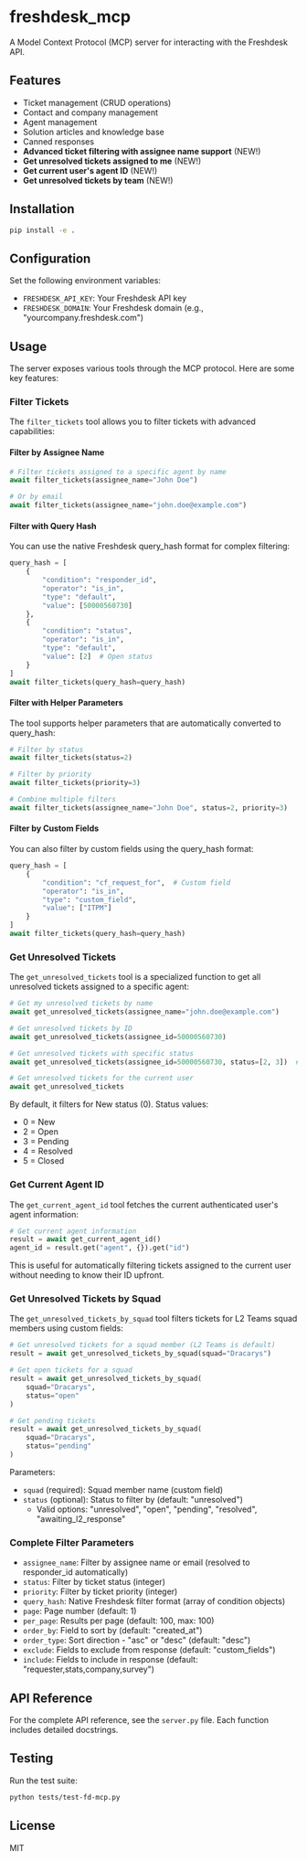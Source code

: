 # freshdesk_mcp

A Model Context Protocol (MCP) server for interacting with the Freshdesk API.

## Features

- Ticket management (CRUD operations)
- Contact and company management
- Agent management
- Solution articles and knowledge base
- Canned responses
- **Advanced ticket filtering with assignee name support** (NEW!)
- **Get unresolved tickets assigned to me** (NEW!)
- **Get current user's agent ID** (NEW!)
- **Get unresolved tickets by team** (NEW!)

## Installation

```bash
pip install -e .
```

## Configuration

Set the following environment variables:

- `FRESHDESK_API_KEY`: Your Freshdesk API key
- `FRESHDESK_DOMAIN`: Your Freshdesk domain (e.g., "yourcompany.freshdesk.com")

## Usage

The server exposes various tools through the MCP protocol. Here are some key features:

### Filter Tickets

The `filter_tickets` tool allows you to filter tickets with advanced capabilities:

#### Filter by Assignee Name

```python
# Filter tickets assigned to a specific agent by name
await filter_tickets(assignee_name="John Doe")

# Or by email
await filter_tickets(assignee_name="john.doe@example.com")
```

#### Filter with Query Hash

You can use the native Freshdesk query_hash format for complex filtering:

```python
query_hash = [
    {
        "condition": "responder_id",
        "operator": "is_in",
        "type": "default",
        "value": [50000560730]
    },
    {
        "condition": "status",
        "operator": "is_in",
        "type": "default",
        "value": [2]  # Open status
    }
]
await filter_tickets(query_hash=query_hash)
```

#### Filter with Helper Parameters

The tool supports helper parameters that are automatically converted to query_hash:

```python
# Filter by status
await filter_tickets(status=2)

# Filter by priority
await filter_tickets(priority=3)

# Combine multiple filters
await filter_tickets(assignee_name="John Doe", status=2, priority=3)
```

#### Filter by Custom Fields

You can also filter by custom fields using the query_hash format:

```python
query_hash = [
    {
        "condition": "cf_request_for",  # Custom field
        "operator": "is_in",
        "type": "custom_field",
        "value": ["ITPM"]
    }
]
await filter_tickets(query_hash=query_hash)
```

### Get Unresolved Tickets

The `get_unresolved_tickets` tool is a specialized function to get all unresolved tickets assigned to a specific agent:

```python
# Get my unresolved tickets by name
await get_unresolved_tickets(assignee_name="john.doe@example.com")

# Get unresolved tickets by ID
await get_unresolved_tickets(assignee_id=50000560730)

# Get unresolved tickets with specific status
await get_unresolved_tickets(assignee_id=50000560730, status=[2, 3])  # Open and Pending

# Get unresolved tickets for the current user
await get_unresolved_tickets
```

By default, it filters for New status (0). Status values:
- 0 = New
- 2 = Open
- 3 = Pending
- 4 = Resolved
- 5 = Closed

### Get Current Agent ID

The `get_current_agent_id` tool fetches the current authenticated user's agent information:

```python
# Get current agent information
result = await get_current_agent_id()
agent_id = result.get("agent", {}).get("id")
```

This is useful for automatically filtering tickets assigned to the current user without needing to know their ID upfront.

### Get Unresolved Tickets by Squad

The `get_unresolved_tickets_by_squad` tool filters tickets for L2 Teams squad members using custom fields:

```python
# Get unresolved tickets for a squad member (L2 Teams is default)
result = await get_unresolved_tickets_by_squad(squad="Dracarys")

# Get open tickets for a squad
result = await get_unresolved_tickets_by_squad(
    squad="Dracarys",
    status="open"
)

# Get pending tickets
result = await get_unresolved_tickets_by_squad(
    squad="Dracarys",
    status="pending"
)
```

Parameters:
- `squad` (required): Squad member name (custom field)
- `status` (optional): Status to filter by (default: "unresolved")
  - Valid options: "unresolved", "open", "pending", "resolved", "awaiting_l2_response"

### Complete Filter Parameters

- `assignee_name`: Filter by assignee name or email (resolved to responder_id automatically)
- `status`: Filter by ticket status (integer)
- `priority`: Filter by ticket priority (integer)
- `query_hash`: Native Freshdesk filter format (array of condition objects)
- `page`: Page number (default: 1)
- `per_page`: Results per page (default: 100, max: 100)
- `order_by`: Field to sort by (default: "created_at")
- `order_type`: Sort direction - "asc" or "desc" (default: "desc")
- `exclude`: Fields to exclude from response (default: "custom_fields")
- `include`: Fields to include in response (default: "requester,stats,company,survey")

## API Reference

For the complete API reference, see the `server.py` file. Each function includes detailed docstrings.

## Testing

Run the test suite:

```bash
python tests/test-fd-mcp.py
```

## License

MIT
